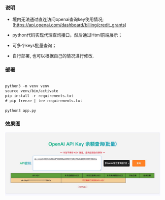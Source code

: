 
### 说明

- 境内无法通过直连访问openai查询key使用情况; (https://api.openai.com/dashboard/billing/credit_grants)

- python代码实现代理查询接口，然后通过Html前端展示；

- 可多个keys批量查询；

- 自行部署, 也可以根据自己的情况进行修改.


### 部署

```shell

python3 -m venv venv
source venv/bin/activate
pip install -r requirements.txt
# pip freeze | tee requirements.txt

python3 app.py
```

### 效果图

![图片](./images/web.jpg)